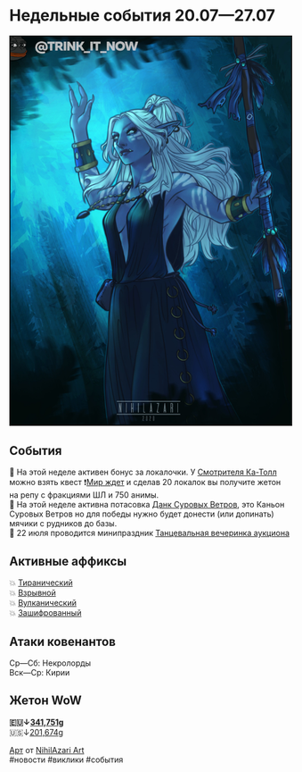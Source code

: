# Недельные события 20.07—27.07

<html>
<center>
<img src=https://raw.githubusercontent.com/MagicalCow/TrinkIT-News/main/Assets/Weeklies/Weekly-29.jpg float=center border=2>
</center>  
</html>

## События
  📅 На этой неделе активен бонус за локалочки. У [Смотрителя Ка-Толл](https://ru.wowhead.com/npc=166307) можно взять квест ❗[Мир ждет](https://ru.wowhead.com/quest=62631/) и сделав 20 локалок вы получите жетон на репу с фракциями ШЛ и 750 анимы.  
  📅 На этой неделе активна потасовка [Данк Суровых Ветров](https://ru.wowhead.com/event=1240), это Каньон Суровых Ветров но для победы нужно будет донести (или допинать) мячики с рудников до базы.  
  📅 22 июля проводится минипраздник <a href="hhttps://ru.wowhead.com/event=692/">Танцевальная вечеринка аукциона<a>  

## Активные аффиксы  
  💥 <a href="https://ru.wowhead.com/affix=9">Тиранический<a>  
  💥 <a href="https://ru.wowhead.com/affix=11">Взрывной<a>  
  💥 <a href="https://ru.wowhead.com/affix=3">Вулканический<a>  
  💥 <a href="https://ru.wowhead.com/affix=130">Зашифрованный<a>  


## Атаки ковенантов
  Ср—Сб: Некролорды  
  Вск—Ср: Кирии  

## Жетон WoW
  **🇪🇺↓[341,751g](https://wowtokenprices.com/EU)**  
  🇺🇸↓[201,674g](https://wowtokenprices.com/US)

<a href="https://www.artstation.com/artwork/rAzaXE">Арт</a> от <a href="https://www.artstation.com/nihilazariart">NihilAzari Art</a>  
#новости #виклики #события